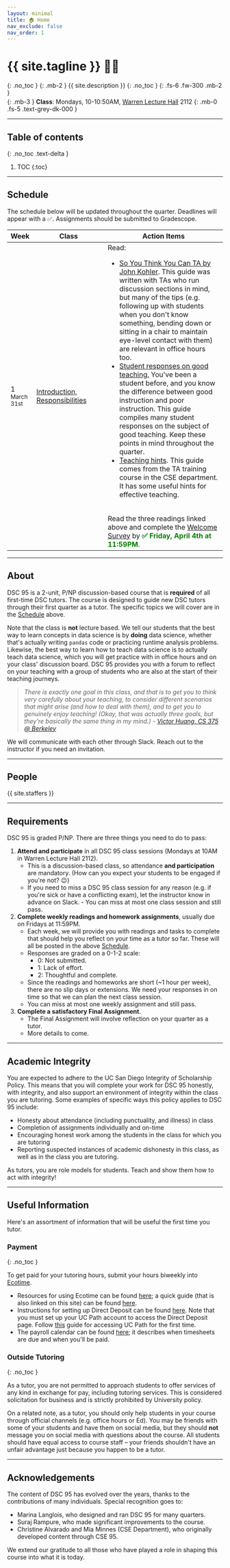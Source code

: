 ```yaml
---
layout: minimal
title: 🏠 Home
nav_exclude: false
nav_order: 1
---
```


# {{ site.tagline }} 🧑‍🏫
{: .no_toc }
{: .mb-2 }
{{ site.description }}
{: .no_toc }
{: .fs-6 .fw-300 .mb-2 }

<span style="display:block; margin-top:-10px;"></span>

{: .mb-3 }
**Class**: Mondays, 10-10:50AM, [Warren Lecture Hall](https://maps.app.goo.gl/ag5NQ3uhegvQBEN86) 2112
{: .mb-0 .fs-5 .text-grey-dk-000 }

---

## Table of contents
{: .no_toc .text-delta }

1. TOC
{:toc}

---

## Schedule

The schedule below will be updated throughout the quarter. Deadlines will appear with a ✅. Assignments should be submitted to Gradescope. 

<table markdown="1">
    <colgroup>
        <col style="width: 2%" />
        <col style="width: 35%" />
        <col style="width: 63%" />
        <col style="width: 63%" />
        <col style="width: 63%" />
    </colgroup>
    <thead class="header">
        <tr>
            <th>Week</th>
            <th>Class</th>
            <th>Action Items</th>
        </tr>
    </thead>
    <tbody>
        <tr>
            <td>1<br><small>March 31st</small></td>
            <td>
            <a href="">Introduction, Responsibilities</a>
            </td>
            <td>
            Read:
            <ul>
                <li><a href="https://docs.google.com/document/d/1jgEJFTKiP3IVh38bJB9qaL0GDqSS5HGqgfWSxPERvaw/edit?tab=t.0#heading=h.vtkveycacq9r">So You Think You Can TA by John Kohler</a>. This guide was written with TAs who run discussion sections in mind, but many of the tips (e.g. following up with students when you don't know something, bending down or sitting in a chair to maintain eye-level contact with them) are relevant in office hours too.</li>
                <li><a href="https://dsc-courses.github.io/dsc95-2025-sp/resources/Student_Responses.pdf">Student responses on good teaching.<a> You've been a student before, and you know the difference between good instruction and poor instruction. This guide compiles many student responses on the subject of good teaching. Keep these points in mind throughout the quarter.</li>
                <li><a href="https://dsc-courses.github.io/dsc95-2025-sp/resources/Teaching_Hints.pdf">Teaching hints</a>. This guide comes from the TA training course in the CSE department. It has some useful hints for effective teaching.</li>
            </ul>
            <br>
            Read the three readings linked above and complete the <a href="">Welcome Survey</a> by <b><span style="color: green">✅ Friday, April 4th at 11:59PM</span></b>.
            </td>
        </tr>
<!--
        <tr>
            <td>2<br><small>April 7th</small></td>
            <td>
            <a href="https://docs.google.com/presentation/d/1JxaL22JC_25rPtABf93yN89rG6HVVFFzPMTLEmLJmK4/edit#slide=id.g229be4e47bd_0_73">Grading and Professionalism</a>
            </td>
            <td><b>HW:</b> Read all assigned readings and finish two assignments <a href="https://dsc95.com/weeks/02/">here</a> by <b><span style="color: green">✅ Sunday, April 13th</span></b>.
            </td>
        </tr>
        <tr>
            <td>8<br><small>May 19th</small></td>
            <td>
            <a href="https://docs.google.com/presentation/d/15HhQ4TWI8vDPjEHbw82MU189YGatPm6I2_J5bscwYSk/edit#slide=id.g229be4e47bd_0_73">Academic Integrity</a>
            </td>
            <td><b>HW:</b> Read all assigned readings and finish the assignment <a href="https://dsc95.com/weeks/08/">here</a> by <b><span style="color: green">✅ Sunday, May 25th</span></b>.
            </td>
        </tr>
        <tr>
            <td>9<br><small>May 26th</small></td>
            <td>
            No Slides
            </td>
            <td><b>HW:</b> Complete the final assignment <a href="https://dsc95.com/final-assignment/">here</a> by <b><span style="color: green">✅ Sunday, June 1st</span></b>.
            </td>
        </tr>
-->
    </tbody>
</table>

---

## About

DSC 95 is a 2-unit, P/NP discussion-based course that is **required** of all first-time DSC tutors. The course is designed to guide new DSC tutors through their first quarter as a tutor. The specific topics we will cover are in the [Schedule](#schedule) above. 

Note that the class is **not** lecture based. We tell our students that the best way to learn concepts in data science is by **doing** data science, whether that's actually writing `pandas` code or practicing runtime analysis problems. Likewise, the best way to learn how to teach data science is to actually teach data science, which you will get practice with in office hours and on your class' discussion board. DSC 95 provides you with a forum to reflect on your teaching with a group of students who are also at the start of their teaching journeys.

> _There is exactly one goal in this class, and that is to get you to think very carefully about your teaching, to consider different scenarios that might arise (and how to deal with them), and to get you to genuinely enjoy teaching! (Okay, that was actually three goals, but they're basically the same thing in my mind.) - [Victor Huang, CS 375 @ Berkeley](https://cs375.github.io/su22/about.html)_

We will communicate with each other through Slack. Reach out to the instructor if you need an invitation.

---

## People

{{ site.staffers }}

---

## Requirements

DSC 95 is graded P/NP. There are three things you need to do to pass:

1. **Attend and participate** in all DSC 95 class sessions (Mondays at 10AM in Warren Lecture Hall 2112).
    - This is a discussion-based class, so attendance **and participation** are mandatory. (How can you expect your students to be engaged if you're not? 😉)
    - If you need to miss a DSC 95 class session for any reason (e.g. if you're sick or have a conflicting exam), let the instructor know in advance on Slack.     - You can miss at most one class session and still pass.
1. **Complete weekly readings and homework assignments**, usually due on Fridays at 11:59PM.
    - Each week, we will provide you with readings and tasks to complete that should help you reflect on your time as a tutor so far. These will all be posted in the above [Schedule](#schedule).
    - Responses are graded on a 0-1-2 scale:
        - 0: Not submitted.
        - 1: Lack of effort.
        - 2: Thoughtful and complete.
    - Since the readings and homeworks are short (~1 hour per week), there are no slip days or extensions. We need your responses in on time so that we can plan the next class session. 
    - You can miss at most one weekly assignment and still pass.
1. **Complete a satisfactory Final Assignment**.
    - The Final Assignment will involve reflection on your quarter as a tutor.
    - More details to come.

---

## Academic Integrity

You are expected to adhere to the UC San Diego Integrity of Scholarship Policy. This means that you will complete your work for DSC 95 honestly, with integrity, and also support an environment of integrity within the class you are tutoring. Some examples of specific ways this policy applies to DSC 95 include:

- Honesty about attendance (including punctuality, and illness) in class
- Completion of assignments individually and on-time
- Encouraging honest work among the students in the class for which you are tutoring
- Reporting suspected instances of academic dishonesty in this class, as well as in the class you are tutoring. 

As tutors, you are role models for students. Teach and show them how to act with integrity!

---

## Useful Information

Here's an assortment of information that will be useful the first time you tutor.

### Payment
{: .no_toc }

To get paid for your tutoring hours, submit your hours biweekly into [Ecotime](https://ecotimecampus.ucsd.edu).

- Resources for using Ecotime can be found [here](https://blink.ucsd.edu/finance/payroll/timekeeping/ecotime/index.html); a quick guide (that is also linked on this site) can be found [here](https://blink.ucsd.edu/_files/payroll/ecotime/eco-qg-studenttimeentry.pdf).
- Instructions for setting up Direct Deposit can be found [here](https://ucpath.ucsd.edu/benefits-payroll/payroll/payment-methods.html). Note that you must set up your UC Path account to access the Direct Deposit page. Follow [this](https://ucpath.ucsd.edu/self-service/first-time-ucpath.html) guide for accessing UC Path for the first time. 
- The payroll calendar can be found [here](https://blink.ucsd.edu/finance/payroll/timekeeping/deadline.html); it describes when timesheets are due and when you'll be paid.


### Outside Tutoring
{: .no_toc }

As a tutor, you are not permitted to approach students to offer services of any kind in exchange for pay, including tutoring services. This is considered solicitation for business and is strictly prohibited by University policy.

On a related note, as a tutor, you should only help students in your course through official channels (e.g. office hours or Ed). You may be friends with some of your students and have them on social media, but they should **not** message you on social media with questions about the course. All students should have equal access to course staff – your friends shouldn't have an unfair advantage just because you happen to be a tutor. 

---

## Acknowledgements

The content of DSC 95 has evolved over the years, thanks to the contributions of many individuals. Special recognition goes to:

- Marina Langlois, who designed and ran DSC 95 for many quarters.
- Suraj Rampure, who made significant improvements to the course.
- Christine Alvarado and Mia Minnes (CSE Department), who originally developed content through CSE 95.

We extend our gratitude to all those who have played a role in shaping this course into what it is today.